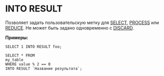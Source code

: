 # INTO RESULT

Позволяет задать пользовательскую метку для [SELECT](select.md), [PROCESS](process.md) или [REDUCE](reduce.md). Не может быть задано одновременно с [DISCARD](discard.md).

**Примеры:**

``` yql
SELECT 1 INTO RESULT foo;
```

``` yql
SELECT * FROM
my_table
WHERE value % 2 == 0
INTO RESULT `Название результата`;
```


